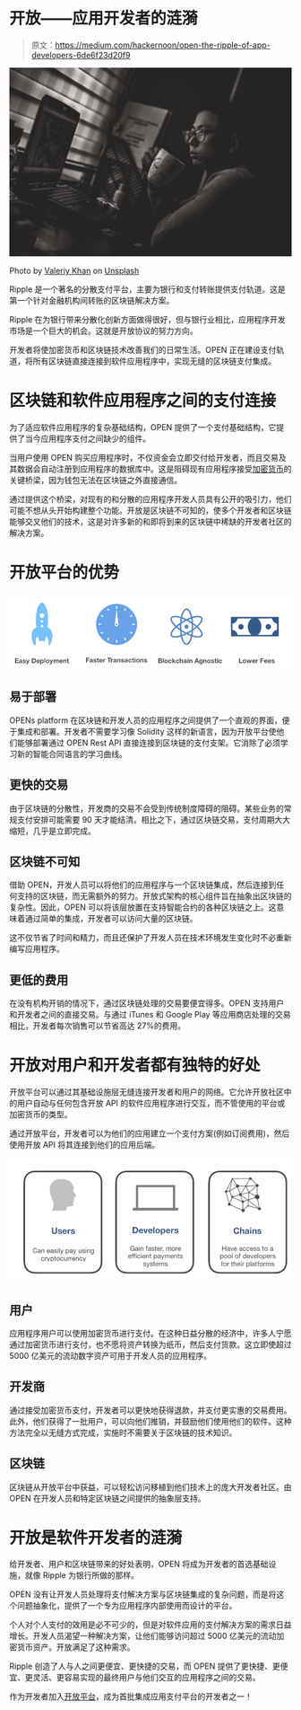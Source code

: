 # 开放——应用开发者的涟漪

> 原文：<https://medium.com/hackernoon/open-the-ripple-of-app-developers-6de6f23d20f9>

![](img/27f6ca29cf54e25eeb9419e608b00d77.png)

Photo by [Valeriy Khan](https://unsplash.com/photos/0sUe24rw_Fg?utm_source=unsplash&utm_medium=referral&utm_content=creditCopyText) on [Unsplash](https://unsplash.com/search/photos/app-developers?utm_source=unsplash&utm_medium=referral&utm_content=creditCopyText)

Ripple 是一个著名的分散支付平台，主要为银行和支付转账提供支付轨道。这是第一个针对金融机构间转账的区块链解决方案。

Ripple 在为银行带来分散化创新方面做得很好，但与银行业相比，应用程序开发市场是一个巨大的机会。这就是开放协议的努力方向。

开发者将使加密货币和区块链技术改善我们的日常生活。OPEN 正在建设支付轨道，将所有区块链直接连接到软件应用程序中，实现无缝的区块链支付集成。

# 区块链和软件应用程序之间的支付连接

为了适应软件应用程序的复杂基础结构，OPEN 提供了一个支付基础结构，它提供了当今应用程序支付之间缺少的组件。

当用户使用 OPEN 购买应用程序时，不仅资金会立即交付给开发者，而且交易及其数据会自动注册到应用程序的数据库中。这是阻碍现有应用程序接受[加密货币](https://hackernoon.com/tagged/cryptocurrency)的关键桥梁，因为钱包无法在区块链之外直接通信。

通过提供这个桥梁，对现有的和分散的应用程序开发人员具有公开的吸引力，他们可能不想从头开始构建整个功能。开放是区块链不可知的，使多个开发者和区块链能够交叉他们的技术，这是对许多新的和即将到来的区块链中稀缺的开发者社区的解决方案。

# 开放平台的优势

![](img/8fec7880c87e55a4c4a6bcec3f624e83.png)

## 易于部署

OPENs platform 在区块链和开发人员的应用程序之间提供了一个直观的界面，便于集成和部署。开发者不需要学习像 Solidity 这样的新语言，因为开放平台使他们能够部署通过 OPEN Rest API 直接连接到区块链的支付支架。它消除了必须学习新的智能合同语言的学习曲线。

## 更快的交易

由于区块链的分散性，开发商的交易不会受到传统制度障碍的阻碍。某些业务的常规支付安排可能需要 90 天才能结清。相比之下，通过区块链交易，支付周期大大缩短，几乎是立即完成。

## 区块链不可知

借助 OPEN，开发人员可以将他们的应用程序与一个区块链集成，然后连接到任何支持的区块链，而无需额外的努力。开放式架构的核心组件旨在抽象出区块链的复杂性。因此，OPEN 可以将该层放置在支持智能合约的各种区块链之上。这意味着通过简单的集成，开发者可以访问大量的区块链。

这不仅节省了时间和精力，而且还保护了开发人员在技术环境发生变化时不必重新编写应用程序。

## 更低的费用

在没有机构开销的情况下，通过区块链处理的交易要便宜得多。OPEN 支持用户和开发者之间的直接交易。与通过 iTunes 和 Google Play 等应用商店处理的交易相比，开发者每次销售可以节省高达 27%的费用。

# 开放对用户和开发者都有独特的好处

开放平台可以通过其基础设施层无缝连接开发者和用户的网络。它允许开放社区中的用户自动与任何包含开放 API 的软件应用程序进行交互，而不管使用的平台或加密货币的类型。

通过开放平台，开发者可以为他们的应用建立一个支付方案(例如订阅费用)，然后使用开放 API 将其连接到他们的应用后端。

![](img/7f1f5c20360d81108b08cb72eaf4e018.png)

## 用户

应用程序用户可以使用加密货币进行支付。在这种日益分散的经济中，许多人宁愿通过加密货币进行支付，也不愿将资产转换为纸币，然后支付货款。这立即使超过 5000 亿美元的流动数字资产可用于开发人员的应用程序。

## 开发商

通过接受加密货币支付，开发者可以更快地获得退款，并支付更实惠的交易费用。此外，他们获得了一批用户，可以向他们推销，并鼓励他们使用他们的软件。这种方法完全以无缝方式完成，实施时不需要关于区块链的技术知识。

## 区块链

区块链从开放平台中获益，可以轻松访问移植到他们技术上的庞大开发者社区。由 OPEN 在开发人员和特定区块链之间提供的抽象层支持。

# 开放是软件开发者的涟漪

给开发者、用户和区块链带来的好处表明，OPEN 将成为开发者的首选基础设施，就像 Ripple 为银行所做的那样。

OPEN 没有让开发人员处理将支付解决方案与区块链集成的复杂问题，而是将这个问题抽象化，提供了一个专为应用程序内部使用而设计的平台。

个人对个人支付的效用是必不可少的，但是对软件应用的支付解决方案的需求日益增长。开发人员渴望一种解决方案，让他们能够访问超过 5000 亿美元的流动加密货币资产。开放满足了这种需求。

Ripple 创造了人与人之间更便宜、更快捷的交易，而 OPEN 提供了更快捷、更便宜、更灵活、更容易实现的最终用户与他们交互的应用程序之间的交易。

作为开发者加入[开放平台](https://www.openfuture.io/developer-program)，成为首批集成应用支付平台的开发者之一！